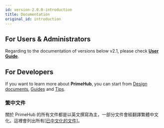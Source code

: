 ```yaml
---
id: version-2.0.0-introduction
title: Documentation
original_id: introduction
---
```


## For Users & Administrators

Regarding to the documentation of versions below v2.1, please check [**User Guide**](https://infuseai.zendesk.com/hc/en-us).


## For Developers

If you want to learn more about **PrimeHub**, you can start from [Design documents](dev-introduction), [Guides](guide_manual/cluster_shutdown) and [Tips](tips/kibana-dashboard).

### 繁中文件

關於 PrimeHub 的所有文件都是以英文撰寫為主，一部分文件會經翻譯繁體中文化。這裡會列出所有[[已中文化的文件]](index-zh)。
